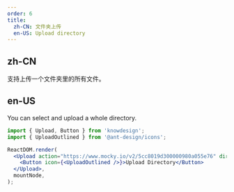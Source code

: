 ```yaml
---
order: 6
title:
  zh-CN: 文件夹上传
  en-US: Upload directory
---
```


## zh-CN

支持上传一个文件夹里的所有文件。

## en-US

You can select and upload a whole directory.

```jsx
import { Upload, Button } from 'knowdesign';
import { UploadOutlined } from '@ant-design/icons';

ReactDOM.render(
  <Upload action="https://www.mocky.io/v2/5cc8019d300000980a055e76" directory>
    <Button icon={<UploadOutlined />}>Upload Directory</Button>
  </Upload>,
  mountNode,
);
```
